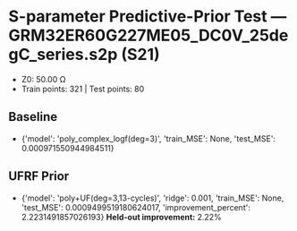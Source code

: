 # S-parameter Predictive-Prior Test — GRM32ER60G227ME05_DC0V_25degC_series.s2p (S21)
- Z0: 50.00 Ω
- Train points: 321  |  Test points: 80

## Baseline
- {'model': 'poly_complex_logf(deg=3)', 'train_MSE': None, 'test_MSE': 0.000971550944984511}

## UFRF Prior
- {'model': 'poly+UF(deg=3,13-cycles)', 'ridge': 0.001, 'train_MSE': None, 'test_MSE': 0.0009499519180624017, 'improvement_percent': 2.2231491857026193}
**Held-out improvement:** 2.22%